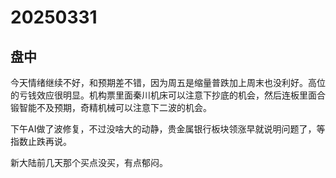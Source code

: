 # 20250331

## 盘中

今天情绪继续不好，和预期差不错，因为周五是缩量普跌加上周末也没利好。高位的亏钱效应很明显。机构票里面秦川机床可以注意下抄底的机会，然后连板里面合锻智能不及预期，奇精机械可以注意下二波的机会。

下午AI做了波修复，不过没啥大的动静，贵金属银行板块领涨早就说明问题了，等指数止跌再说。

新大陆前几天那个买点没买，有点郁闷。
